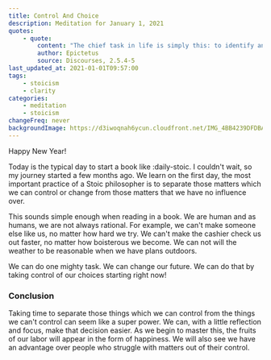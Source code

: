 ```yaml
---
title: Control And Choice
description: Meditation for January 1, 2021
quotes: 
    - quote:
        content: "The chief task in life is simply this: to identify and separate matters so that I can say clearly to myself which are externals not under my control, and which have to do with the choices I actually control. Where then do I look for good and evil? Not to uncontrollable externals, but within myself to the choices that are my own …"
        author: Epictetus
        source: Discourses, 2.5.4-5
last_updated_at: 2021-01-01T09:57:00
tags:
    - stoicism
    - clarity
categories:
    - meditation
    - stoicism
changeFreq: never
backgroundImage: https://d3iwoqnah6ycun.cloudfront.net/IMG_4BB4239DFDBA.jpg
---
```


Happy New Year!

Today is the typical day to start a book like :daily-stoic. I couldn't wait, so my journey started a few months
ago. We learn on the first day, the most important practice of a Stoic philosopher is to separate those matters which
we can control or change from those matters that we have no influence over.

This sounds simple enough when reading in a book. We are human and as humans, we are not always rational. For example,
we can't make someone else like us, no matter how hard we try. We can't make the cashier check us out faster, no matter
how boisterous we become. We can not will the weather to be reasonable when we have plans outdoors.

We can do one mighty task. We can change our future. We can do that by taking control of our choices starting right now!

### Conclusion

Taking time to separate those things which we can control from the things we can't control can seem like a super power.
We can, with a little reflection and focus, make that decision easier. As we begin to master this, the fruits of our
labor will appear in the form of happiness. We will also see we have an advantage over people who struggle with matters
out of their control.
